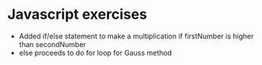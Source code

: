# Javascript exercises
- Added if/else statement to make a multiplication if firstNumber is higher than secondNumber
- else proceeds to do for loop for Gauss method
